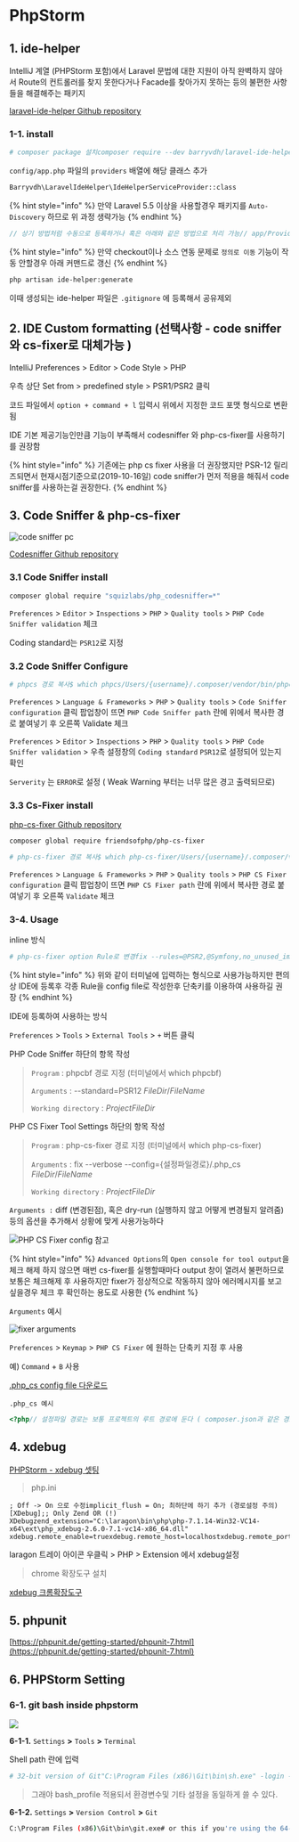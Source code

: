# PhpStorm

## 1. ide-helper

IntelliJ 계열 \(PHPStorm 포함\)에서 Laravel 문법에 대한 지원이 아직 완벽하지 않아서 Route의 컨트롤러를 찾지 못한다거나 Facade를 찾아가지 못하는 등의 불편한 사항들을 해결해주는 패키지

[laravel-ide-helper Github repository](https://github.com/barryvdh/laravel-ide-helper)

### 1-1. install

```bash
# composer package 설치composer require --dev barryvdh/laravel-ide-helper
```

`config/app.php` 파일의 `providers` 배열에 해당 클래스 추가

```bash
Barryvdh\LaravelIdeHelper\IdeHelperServiceProvider::class
```

{% hint style="info" %}
만약 Laravel 5.5 이상을 사용할경우 패키지를 `Auto-Discovery` 하므로 위 과정 생략가능
{% endhint %}

```php
// 상기 방법처럼 수동으로 등록하거나 혹은 아래와 같은 방법으로 처리 가능// app/Providers/AppServiceProvider.phppublic function register(){  if($this->app->environment() !== 'production') {    $this->app->register(\Barryvdh\LaravelIdeHelper\IdeHelperServiceProvider::class);  }}
```

{% hint style="info" %}
만약 checkout이나 소스 연동 문제로 `정의로 이동` 기능이 작동 안할경우 아래 커맨드로 갱신
{% endhint %}

```bash
php artisan ide-helper:generate
```

이때 생성되는 ide-helper 파일은 `.gitignore` 에 등록해서 공유제외

## 2. IDE Custom formatting \(선택사항 - code sniffer 와 cs-fixer로 대체가능 \)

IntelliJ Preferences &gt; Editor &gt; Code Style &gt; PHP

우측 상단 Set from &gt; predefined style &gt; PSR1/PSR2 클릭

코드 파일에서 `option + command + l` 입력시 위에서 지정한 코드 포맷 형식으로 변환됨

IDE 기본 제공기능인만큼 기능이 부족해서 codesniffer 와 php-cs-fixer를 사용하기를 권장함

{% hint style="info" %}
기존에는 php cs fixer 사용을 더 권장했지만 PSR-12 릴리즈되면서 현재시점기준으로\(2019-10-16일\) code sniffer가 먼저 적용을 해줘서 code sniffer를 사용하는걸 권장한다.
{% endhint %}

## 3. Code Sniffer & php-cs-fixer

![code sniffer pc](../../.gitbook/assets/phpstorm_1.png)

[Codesniffer Github repository](https://packagist.org/packages/squizlabs/php_codesniffer)

### 3.1 Code Sniffer install

```bash
composer global require "squizlabs/php_codesniffer=*"
```

`Preferences` &gt; `Editor` &gt; `Inspections` &gt; `PHP` &gt; `Quality tools` &gt; `PHP Code Sniffer validation` 체크

Coding standard는 `PSR12`로 지정

### 3.2 Code Sniffer Configure

```bash
# phpcs 경로 복사$ which phpcs/Users/{username}/.composer/vendor/bin/phpcs
```

`Preferences` &gt; `Language & Frameworks` &gt; `PHP` &gt; `Quality tools` &gt; `Code Sniffer configuration` 클릭 팝업창이 뜨면 `PHP Code Sniffer path` 란에 위에서 복사한 경로 붙여넣기 후 오른쪽 Validate 체크

`Preferences` &gt; `Editor` &gt; `Inspections` &gt; `PHP` &gt; `Quality tools` &gt; `PHP Code Sniffer validation` &gt; 우측 설정창의 `Coding standard` `PSR12`로 설정되어 있는지 확인

`Serverity` 는 `ERROR`로 설정 \( Weak Warning 부터는 너무 많은 경고 출력되므로\)

### 3.3 Cs-Fixer install

[php-cs-fixer Github repository](https://packagist.org/packages/friendsofphp/php-cs-fixer)

```bash
composer global require friendsofphp/php-cs-fixer
```

```bash
# php-cs-fixer 경로 복사$ which php-cs-fixer/Users/{username}/.composer/vendor/bin/php-cs-fixer# php-cs-fixer fixer -h 로 옵션 확인 가능
```

`Preferences` &gt; `Language & Frameworks` &gt; `PHP` &gt; `Quality tools` &gt; `PHP CS Fixer configuration` 클릭 팝업창이 뜨면 `PHP CS Fixer path` 란에 위에서 복사한 경로 붙여넣기 후 오른쪽 `Validate` 체크

### 3-4. Usage

inline 방식

```bash
# php-cs-fixer option Rule로 변경fix --rules=@PSR2,@Symfony,no_unused_imports,indentation_type $FileDir$/$FileName$
```

{% hint style="info" %}
위와 같이 터미널에 입력하는 형식으로 사용가능하지만 편의상 IDE에 등록후 각종 Rule을 config file로 작성한후 단축키를 이용하여 사용하길 권장
{% endhint %}

IDE에 등록하여 사용하는 방식

`Preferences` &gt; `Tools` &gt; `External Tools` &gt; `+` 버튼 클릭

PHP Code Sniffer 하단의 항목 작성

> `Program` : phpcbf 경로 지정 \(터미널에서 which phpcbf\)
>
> `Arguments` : --standard=PSR12 $FileDir$/$FileName$
>
> `Working directory` : $ProjectFileDir$

PHP CS Fixer Tool Settings 하단의 항목 작성

> `Program` : php-cs-fixer 경로 지정 \(터미널에서 which php-cs-fixer\)
>
> `Arguments` : fix --verbose --config={설정파일경로}/.php\_cs $FileDir$/$FileName$
>
> `Working directory` : $ProjectFileDir$

`Arguments :` diff \(변경된점\), 혹은 dry-run \(실행하지 않고 어떻게 변경될지 알려줌\)등의 옵션을 추가해서 상황에 맞게 사용가능하다

![PHP CS Fixer config &#xCC38;&#xACE0;](../../.gitbook/assets/phpstorm_2.png)

{% hint style="info" %}
`Advanced Options`의 `Open console for tool output`을 체크 해제 하지 않으면 매번 cs-fixer를 실행할때마다 output 창이 열려서 불편하므로 보통은 체크해제 후 사용하지만 fixer가 정상적으로 작동하지 않아 에러메시지를 보고 싶을경우 체크 후 확인하는 용도로 사용한
{% endhint %}

`Arguments` 예시

![fixer arguments ](../../.gitbook/assets/phpstorm_3.png)

`Preferences` &gt; `Keymap` &gt; `PHP CS Fixer` 에 원하는 단축키 지정 후 사용

예\) `Command` + `B` 사용

[.php\_cs config file 다운로드](https://gist.github.com/smc0210/b107f968671012cb454ae01dbdd588d3)

`.php_cs 예시`

```php
<?php// 설정파일 경로는 보통 프로젝트의 루트 경로에 둔다 ( composer.json과 같은 경로)use PhpCsFixer\Config;use PhpCsFixer\Finder;$finder = Finder::create()    ->notPath('bootstrap/cache')    ->notPath('storage')    ->notPath('vendor')    ->in(__DIR__)    ->name('*.php')    ->notName('*.blade.php')    ->ignoreDotFiles(true)    ->ignoreVCS(true);// 기본룰은 Symfony와 PSR2를 기본으로 하되 그외 추가적인 옵션들만 배열에 추가// 옵션참고 URL// https://github.com/FriendsOfPHP/PHP-CS-Fixer// https://mlocati.github.io/php-cs-fixer-configurator$config = Config::create()    ->setRules([        '@Symfony'                => true,        '@PSR2'                   => true,        'array_syntax'            => ['syntax' => 'short'],        'align_multiline_comment' => ['comment_type'=> 'phpdocs_only'],        'array_indentation'       => true,        'no_unused_imports'       => true,        'binary_operator_spaces'  => [            'align_double_arrow' => true,            'align_equals'       => true,        ],        'blank_line_after_opening_tag' => true,    ])    ->setFinder($finder)    ->setUsingCache(false);return $config;
```

## 4. xdebug

[PHPStorm - xdebug 셋팅](https://www.jetbrains.com/help/phpstorm/configuring-xdebug.html)

> php.ini

```markup
; Off -> On 으로 수정implicit_flush = On; 최하단에 하기 추가 (경로설정 주의)[XDebug];; Only Zend OR (!) XDebugzend_extension="C:\laragon\bin\php\php-7.1.14-Win32-VC14-x64\ext\php_xdebug-2.6.0-7.1-vc14-x86_64.dll" xdebug.remote_enable=truexdebug.remote_host=localhostxdebug.remote_port=8000xdebug.remote_handler=dbgpxdebug.profiler_enable=1xdebug.profiler_output_dir="C:\laragon\tmp"
```

laragon 트레이 아이콘 우클릭 &gt; PHP &gt; Extension 에서 xdebug설정

> chrome 확장도구 설치

[xdebug 크롬확장도구](https://chrome.google.com/webstore/detail/xdebug-helper/eadndfjplgieldjbigjakmdgkmoaaaoc/related)

## 5. phpunit

[https://phpunit.de/getting-started/phpunit-7.html](https://phpunit.de/getting-started/phpunit-7.html)

## 6. PHPStorm Setting

### 6-1. git bash inside phpstorm

![](../../.gitbook/assets/22222.png)

**6-1-1.** `Settings` **&gt;** `Tools` **&gt;** `Terminal`

Shell path 란에 입력

```bash
# 32-bit version of Git"C:\Program Files (x86)\Git\bin\sh.exe" -login -i# 64-bit version of Git"C:\Program Files\Git\bin\sh.exe" -login -i
```

> 그래야 bash\_profile 적용되서 환경변수및 기타 설정을 동일하게 쓸 수 있다.

**6-1-2.** `Settings` **&gt;** `Version Control` **&gt;** `Git`

```bash
C:\Program Files (x86)\Git\bin\git.exe# or this if you're using the 64-bit version of Git:C:\Program Files\Git\bin\git.exe
```


